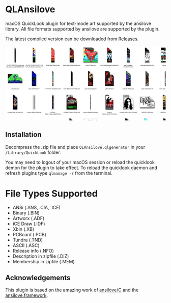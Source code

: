 # QLAnsilove

macOS QuickLook plugin for text-mode art supported by the ansilove library. All file formats supported by ansilove are supported by the plugin.

The latest compiled version can be downloaded from [Releases](https://github.com/ansilove/QLAnsilove/releases).

![example rendered folder of files](https://github.com/ansilove/QLAnsilove/blob/master/rendered-folder-example.png)

## Installation

Decompress the .zip file and place `QLAnsilove.qlgenerator` in your `/Library/QuickLook` folder.

You may need to logout of your macOS session or reload the quicklook demon for the plugin to take effect. To reload the quicklook daemon and refresh plugins type `qlmanage -r` from the terminal.

# File Types Supported

- ANSi (.ANS, .CIA, .ICE)
- Binary (.BIN)
- Artworx (.ADF)
- iCE Draw (.IDF)
- Xbin (.XB)
- PCBoard (.PCB)
- Tundra (.TND)
- ASCII (.ASC)
- Release info (.NFO)
- Description in zipfile (.DIZ)
- Membership in zipfile (.MEM)

## Acknowledgements

This plugin is based on the amazing work of [ansilove/C](https://github.com/ansilove/ansilove) and the [ansilove.framework](https://github.com/ansilove/AnsiLove.framework).
